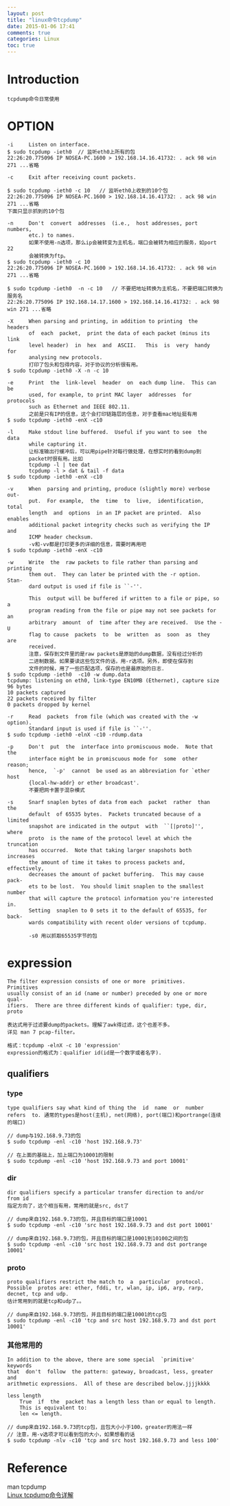 ```yaml
---
layout: post
title: "linux命令tcpdump"
date: 2015-01-06 17:41
comments: true
categories: Linux
toc: true
---
```

# Introduction
    tcpdump命令日常使用
<!--more-->
# OPTION
    -i     Listen on interface.
	$ sudo tcpdump -ieth0  // 监听eth0上所有的包
	22:26:20.775096 IP NOSEA-PC.1600 > 192.168.14.16.41732: . ack 98 win 271 ...省略
	
	-c     Exit after receiving count packets.
	
	$ sudo tcpdump -ieth0 -c 10   // 监听eth0上收到的10个包
	22:26:20.775096 IP NOSEA-PC.1600 > 192.168.14.16.41732: . ack 98 win 271 ...省略
	下面只显示抓到的10个包
	
	-n     Don't  convert  addresses  (i.e.,  host addresses, port numbers,
	       etc.) to names.
		   如果不使用-n选项，那么ip会被转变为主机名，端口会被转为相应的服务，如port 22
	       会被转换为ftp。
    $ sudo tcpdump -ieth0 -c 10   
	22:26:20.775096 IP NOSEA-PC.1600 > 192.168.14.16.41732: . ack 98 win 271 ...省略
		
	$ sudo tcpdump -ieth0  -n -c 10   // 不要把地址转换为主机名，不要把端口转换为服务名
	22:26:20.775096 IP 192.168.14.17.1600 > 192.168.14.16.41732: . ack 98 win 271 ...省略
	
	-X     When parsing and printing, in addition to printing  the  headers
	       of  each  packet,  print the data of each packet (minus its link
		   level header)  in  hex  and  ASCII.   This  is  very  handy  for
		   analysing new protocols.
		   打印了包头和包得内容，对于协议的分析很有用。
	$ sudo tcpdump -ieth0 -X -n -c 10
	
	-e     Print  the  link-level  header  on  each dump line.  This can be
	       used, for example, to print MAC layer  addresses  for  protocols
		   such as Ethernet and IEEE 802.11.
		   之前是只有IP的信息，这个会打印链路层的信息，对于查看mac地址挺有用
	$ sudo tcpdump -ieth0 -enX -c10
	
	-l     Make stdout line buffered.  Useful if you want to see  the  data
	       while capturing it. 
		   让标准输出行缓冲后，可以用pipe针对每行做处理，在想实时的看到dump到
		   packet时很有用。比如
		   tcpdump -l | tee dat
		   tcpdump -l > dat & tail -f data
    $ sudo tcpdump -ieth0 -enX -c10
	
	-v     When  parsing and printing, produce (slightly more) verbose out-
	       put.  For example,  the  time  to  live,  identification,  total
		   length  and  options  in an IP packet are printed.  Also enables
		   additional packet integrity checks such as verifying the IP  and
		   ICMP header checksum.
		   -v和-vv都是打印更多的详细的信息，需要时再用吧
	$ sudo tcpdump -ieth0 -enX -c10

    -w     Write  the  raw packets to file rather than parsing and printing
	       them out.  They can later be printed with the -r option.   Stan-
		   dard output is used if file is ``-''.
		   
		   This  output will be buffered if written to a file or pipe, so a
		   program reading from the file or pipe may not see packets for an
		   arbitrary  amount  of  time after they are received.  Use the -U
		   flag to cause  packets  to  be  written  as  soon  as  they  are
		   received.
		   注意，保存到文件里的是raw packets是原始的dump数据，没有经过分析的
		   二进制数据。如果要读这些包文件的话，用-r选项。另外，即使在保存到
		   文件的时候，用了一些匹配选项，保存的也是最原始的日志.
	$ sudo tcpdump -ieth0  -c10 -w dump.data
	tcpdump: listening on eth0, link-type EN10MB (Ethernet), capture size 96 bytes
	10 packets captured
	22 packets received by filter
	0 packets dropped by kernel
	
	-r     Read  packets  from file (which was created with the -w option).
	       Standard input is used if file is ``-''.
	$ sudo tcpdump -ieth0 -elnX -c10 -rdump.data
	
	-p     Don't  put  the  interface into promiscuous mode.  Note that the
	       interface might be in promiscuous mode for  some  other  reason;
		   hence,  `-p'  cannot  be used as an abbreviation for `ether host
		   {local-hw-addr} or ether broadcast'.
		   不要把网卡置于混杂模式
		   
    -s     Snarf snaplen bytes of data from each  packet  rather  than  the
    	   default  of 65535 bytes.  Packets truncated because of a limited
		   snapshot are indicated in the output  with  ``[|proto]'',  where
		   proto  is the name of the protocol level at which the truncation
		   has occurred.  Note that taking larger snapshots both  increases
		   the amount of time it takes to process packets and, effectively,
		   decreases the amount of packet buffering.  This may cause  pack-
		   ets to be lost.  You should limit snaplen to the smallest number
		   that will capture the protocol information you're interested in.
		   Setting  snaplen to 0 sets it to the default of 65535, for back-
		   wards compatibility with recent older versions of tcpdump.
		   
		   -s0 用以抓取65535字节的包

# expression
    The filter expression consists of one or more  primitives.   Primitives
	usually consist of an id (name or number) preceded by one or more qual-
	ifiers.  There are three different kinds of qualifier: type, dir, proto

    表达式用于过滤要dump的packets。理解了awk得过滤，这个也差不多。
	详见 man 7 pcap-filter。
	
	格式：tcpdump -elnX -c 10 'expression'
	expression的格式为：qualifier id(id是一个数字或者名字).
	
##	qualifiers
### type
    type qualifiers say what kind of thing the  id  name  or  number
	refers  to. 通常的types是host(主机), net(网络), port(端口)和portrange(连续的端口)
	
	// dump与192.168.9.73的包
	$ sudo tcpdump -enl -c10 'host 192.168.9.73'
	
	// 在上面的基础上，加上端口为10001的限制
	$ sudo tcpdump -enl -c10 'host 192.168.9.73 and port 10001'
	
### dir
    dir qualifiers specify a particular transfer direction to and/or
	from id
	指定方向了，这个相当有用，常用的就是src, dst了
	
	// dump来自192.168.9.73的包，并且目标的端口是10001
	$ sudo tcpdump -enl -c10 'src host 192.168.9.73 and dst port 10001'
	
	// dump来自192.168.9.73的包，并且目标的端口是10001到10100之间的包
	$ sudo tcpdump -enl -c10 'src host 192.168.9.73 and dst portrange 10001'

### proto
    proto qualifiers restrict the match to  a  particular  protocol.
	Possible  protos are: ether, fddi, tr, wlan, ip, ip6, arp, rarp,
	decnet, tcp and udp.
	估计常用到的就是tcp和udp了。。
	
	// dump来自192.168.9.73的包，并且目标的端口是10001的tcp包
	$ sudo tcpdump -enl -c10 'tcp and src host 192.168.9.73 and dst port 10001'

### 其他常用的
    In addition to the above, there are some special  `primitive'  keywords
	that  don't  follow  the pattern: gateway, broadcast, less, greater and
	arithmetic expressions.  All of these are described below.jjjjkkkk
	
	less length
	    True  if  the  packet has a length less than or equal to length.
		This is equivalent to:
		len <= length.
		
	// dump来自192.168.9.73的tcp包，且包大小小于100，greater的用法一样
	// 注意，用-v选项才可以看到包的大小，如果想看的话
	$ sudo tcpdump -nlv -c10 'tcp and src host 192.168.9.73 and less 100'
	
	
# Reference
man tcpdump    
[Linux tcpdump命令详解](http://www.cnblogs.com/ggjucheng/archive/2012/01/14/2322659.html)
	
    
	
	
	
